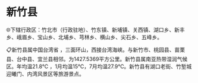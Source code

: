 # 新竹县  
🌐下辖行政区：竹北市（行政驻地）、竹东镇、新埔镇、关西镇、湖口乡、新丰乡、峨眉乡、宝山乡、北埔乡、芎林乡、横山乡、尖石乡、五峰乡。  

📋新竹县属中国台湾省 ，三面环山，西接台湾海峡。与新竹市、桃园县、苗栗县、台中县、宜兰县相邻。为1427.5369平方公里。新竹县属南亚热带湿润气候区。年均温21.8℃ ，1月均温15℃，7月均温27.9℃。新竹县有湖口老街、竹堑城迎曦门、内湾风景区等旅游景点。  